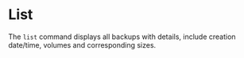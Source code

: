 # List

The `list` command displays all backups with details, include creation date/time, volumes and corresponding sizes.

